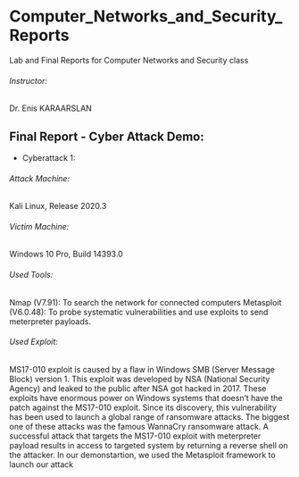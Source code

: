 # Computer_Networks_and_Security_Reports
Lab and Final Reports for Computer Networks and Security class
###### Instructor:
Dr. Enis KARAARSLAN

## Final Report - Cyber Attack Demo:
- Cyberattack 1:
###### Attack Machine:
Kali Linux, Release 2020.3
###### Victim Machine:
Windows 10 Pro, Build 14393.0
###### Used Tools:
Nmap (V7.91): To search the network for connected computers
Metasploit (V6.0.48): To probe systematic vulnerabilities and use exploits to send meterpreter
payloads.
###### Used Exploit:
MS17-010 exploit is caused by a flaw in Windows SMB (Server Message Block) version 1. This exploit was developed by NSA (National Security Agency) and leaked to the public after NSA got hacked in 2017. These exploits have enormous power on Windows systems that doesn’t have the patch against the MS17-010 exploit. Since its discovery, this vulnerability has been used to launch a global range of ransomware attacks. The biggest one of these attacks was the famous WannaCry ransomware attack. A successful attack that targets the MS17-010 exploit with meterpreter payload results in access to targeted system by returning a reverse shell on the attacker. In our demonstartion, we used the Metasploit framework to launch our attack

 

